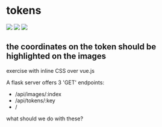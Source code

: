 # tokens

![](https://img.shields.io/badge/python-3-blue) ![](https://img.shields.io/badge/flask-v1.1-blue) ![](https://img.shields.io/badge/vue.js-yellow)

the coordinates on the token should be highlighted on the images
---

exercise with inline CSS over vue.js

A flask server offers 3 'GET' endpoints:
  - /api/images/:index
  - /api/tokens/:key
  - /
  
  what should we do with these?
